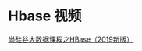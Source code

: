 






# Hbase 视频

  [尚硅谷大数据课程之HBase（2019新版）](https://www.bilibili.com/video/av65548392?from=search&seid=15770645200420336045)
